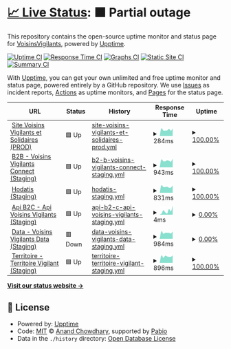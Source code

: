 # [📈 Live Status](https://VoisinsVigilants.github.io/upptime): <!--live status--> **🟧 Partial outage**

This repository contains the open-source uptime monitor and status page for [VoisinsVigilants](https://VoisinsVigilants.github.io/upptime), powered by [Upptime](https://github.com/upptime/upptime).

[![Uptime CI](https://github.com/VoisinsVigilants/upptime/workflows/Uptime%20CI/badge.svg)](https://github.com/VoisinsVigilants/upptime/actions?query=workflow%3A%22Uptime+CI%22)
[![Response Time CI](https://github.com/VoisinsVigilants/upptime/workflows/Response%20Time%20CI/badge.svg)](https://github.com/VoisinsVigilants/upptime/actions?query=workflow%3A%22Response+Time+CI%22)
[![Graphs CI](https://github.com/VoisinsVigilants/upptime/workflows/Graphs%20CI/badge.svg)](https://github.com/VoisinsVigilants/upptime/actions?query=workflow%3A%22Graphs+CI%22)
[![Static Site CI](https://github.com/VoisinsVigilants/upptime/workflows/Static%20Site%20CI/badge.svg)](https://github.com/VoisinsVigilants/upptime/actions?query=workflow%3A%22Static+Site+CI%22)
[![Summary CI](https://github.com/VoisinsVigilants/upptime/workflows/Summary%20CI/badge.svg)](https://github.com/VoisinsVigilants/upptime/actions?query=workflow%3A%22Summary+CI%22)

With [Upptime](https://upptime.js.org), you can get your own unlimited and free uptime monitor and status page, powered entirely by a GitHub repository. We use [Issues](https://github.com/VoisinsVigilants/upptime/issues) as incident reports, [Actions](https://github.com/VoisinsVigilants/upptime/actions) as uptime monitors, and [Pages](https://VoisinsVigilants.github.io/upptime) for the status page.

<!--start: status pages-->
<!-- This summary is generated by Upptime (https://github.com/upptime/upptime) -->
<!-- Do not edit this manually, your changes will be overwritten -->
<!-- prettier-ignore -->
| URL | Status | History | Response Time | Uptime |
| --- | ------ | ------- | ------------- | ------ |
| <img alt="" src="https://icons.duckduckgo.com/ip3/app.voisinsvigilants.org.ico" height="13"> [Site Voisins Vigilants et Solidaires (PROD)](https://app.voisinsvigilants.org) | 🟩 Up | [site-voisins-vigilants-et-solidaires-prod.yml](https://github.com/VoisinsVigilants/upptime_staging/commits/HEAD/history/site-voisins-vigilants-et-solidaires-prod.yml) | <details><summary><img alt="Response time graph" src="./graphs/site-voisins-vigilants-et-solidaires-prod/response-time-week.png" height="20"> 284ms</summary><br><a href="https://VoisinsVigilants.github.io/upptime_staging/history/site-voisins-vigilants-et-solidaires-prod"><img alt="Response time 285" src="https://img.shields.io/endpoint?url=https%3A%2F%2Fraw.githubusercontent.com%2FVoisinsVigilants%2Fupptime_staging%2FHEAD%2Fapi%2Fsite-voisins-vigilants-et-solidaires-prod%2Fresponse-time.json"></a><br><a href="https://VoisinsVigilants.github.io/upptime_staging/history/site-voisins-vigilants-et-solidaires-prod"><img alt="24-hour response time 338" src="https://img.shields.io/endpoint?url=https%3A%2F%2Fraw.githubusercontent.com%2FVoisinsVigilants%2Fupptime_staging%2FHEAD%2Fapi%2Fsite-voisins-vigilants-et-solidaires-prod%2Fresponse-time-day.json"></a><br><a href="https://VoisinsVigilants.github.io/upptime_staging/history/site-voisins-vigilants-et-solidaires-prod"><img alt="7-day response time 284" src="https://img.shields.io/endpoint?url=https%3A%2F%2Fraw.githubusercontent.com%2FVoisinsVigilants%2Fupptime_staging%2FHEAD%2Fapi%2Fsite-voisins-vigilants-et-solidaires-prod%2Fresponse-time-week.json"></a><br><a href="https://VoisinsVigilants.github.io/upptime_staging/history/site-voisins-vigilants-et-solidaires-prod"><img alt="30-day response time 285" src="https://img.shields.io/endpoint?url=https%3A%2F%2Fraw.githubusercontent.com%2FVoisinsVigilants%2Fupptime_staging%2FHEAD%2Fapi%2Fsite-voisins-vigilants-et-solidaires-prod%2Fresponse-time-month.json"></a><br><a href="https://VoisinsVigilants.github.io/upptime_staging/history/site-voisins-vigilants-et-solidaires-prod"><img alt="1-year response time 285" src="https://img.shields.io/endpoint?url=https%3A%2F%2Fraw.githubusercontent.com%2FVoisinsVigilants%2Fupptime_staging%2FHEAD%2Fapi%2Fsite-voisins-vigilants-et-solidaires-prod%2Fresponse-time-year.json"></a></details> | <details><summary><a href="https://VoisinsVigilants.github.io/upptime_staging/history/site-voisins-vigilants-et-solidaires-prod">100.00%</a></summary><a href="https://VoisinsVigilants.github.io/upptime_staging/history/site-voisins-vigilants-et-solidaires-prod"><img alt="All-time uptime 100.00%" src="https://img.shields.io/endpoint?url=https%3A%2F%2Fraw.githubusercontent.com%2FVoisinsVigilants%2Fupptime_staging%2FHEAD%2Fapi%2Fsite-voisins-vigilants-et-solidaires-prod%2Fuptime.json"></a><br><a href="https://VoisinsVigilants.github.io/upptime_staging/history/site-voisins-vigilants-et-solidaires-prod"><img alt="24-hour uptime 100.00%" src="https://img.shields.io/endpoint?url=https%3A%2F%2Fraw.githubusercontent.com%2FVoisinsVigilants%2Fupptime_staging%2FHEAD%2Fapi%2Fsite-voisins-vigilants-et-solidaires-prod%2Fuptime-day.json"></a><br><a href="https://VoisinsVigilants.github.io/upptime_staging/history/site-voisins-vigilants-et-solidaires-prod"><img alt="7-day uptime 100.00%" src="https://img.shields.io/endpoint?url=https%3A%2F%2Fraw.githubusercontent.com%2FVoisinsVigilants%2Fupptime_staging%2FHEAD%2Fapi%2Fsite-voisins-vigilants-et-solidaires-prod%2Fuptime-week.json"></a><br><a href="https://VoisinsVigilants.github.io/upptime_staging/history/site-voisins-vigilants-et-solidaires-prod"><img alt="30-day uptime 100.00%" src="https://img.shields.io/endpoint?url=https%3A%2F%2Fraw.githubusercontent.com%2FVoisinsVigilants%2Fupptime_staging%2FHEAD%2Fapi%2Fsite-voisins-vigilants-et-solidaires-prod%2Fuptime-month.json"></a><br><a href="https://VoisinsVigilants.github.io/upptime_staging/history/site-voisins-vigilants-et-solidaires-prod"><img alt="1-year uptime 100.00%" src="https://img.shields.io/endpoint?url=https%3A%2F%2Fraw.githubusercontent.com%2FVoisinsVigilants%2Fupptime_staging%2FHEAD%2Fapi%2Fsite-voisins-vigilants-et-solidaires-prod%2Fuptime-year.json"></a></details>
| <img alt="" src="https://icons.duckduckgo.com/ip3/staging.voisinsvigilants-connect.org.ico" height="13"> [B2B - Voisins Vigilants Connect (Staging)](https://staging.voisinsvigilants-connect.org) | 🟩 Up | [b2-b-voisins-vigilants-connect-staging.yml](https://github.com/VoisinsVigilants/upptime_staging/commits/HEAD/history/b2-b-voisins-vigilants-connect-staging.yml) | <details><summary><img alt="Response time graph" src="./graphs/b2-b-voisins-vigilants-connect-staging/response-time-week.png" height="20"> 943ms</summary><br><a href="https://VoisinsVigilants.github.io/upptime_staging/history/b2-b-voisins-vigilants-connect-staging"><img alt="Response time 933" src="https://img.shields.io/endpoint?url=https%3A%2F%2Fraw.githubusercontent.com%2FVoisinsVigilants%2Fupptime_staging%2FHEAD%2Fapi%2Fb2-b-voisins-vigilants-connect-staging%2Fresponse-time.json"></a><br><a href="https://VoisinsVigilants.github.io/upptime_staging/history/b2-b-voisins-vigilants-connect-staging"><img alt="24-hour response time 1178" src="https://img.shields.io/endpoint?url=https%3A%2F%2Fraw.githubusercontent.com%2FVoisinsVigilants%2Fupptime_staging%2FHEAD%2Fapi%2Fb2-b-voisins-vigilants-connect-staging%2Fresponse-time-day.json"></a><br><a href="https://VoisinsVigilants.github.io/upptime_staging/history/b2-b-voisins-vigilants-connect-staging"><img alt="7-day response time 943" src="https://img.shields.io/endpoint?url=https%3A%2F%2Fraw.githubusercontent.com%2FVoisinsVigilants%2Fupptime_staging%2FHEAD%2Fapi%2Fb2-b-voisins-vigilants-connect-staging%2Fresponse-time-week.json"></a><br><a href="https://VoisinsVigilants.github.io/upptime_staging/history/b2-b-voisins-vigilants-connect-staging"><img alt="30-day response time 933" src="https://img.shields.io/endpoint?url=https%3A%2F%2Fraw.githubusercontent.com%2FVoisinsVigilants%2Fupptime_staging%2FHEAD%2Fapi%2Fb2-b-voisins-vigilants-connect-staging%2Fresponse-time-month.json"></a><br><a href="https://VoisinsVigilants.github.io/upptime_staging/history/b2-b-voisins-vigilants-connect-staging"><img alt="1-year response time 933" src="https://img.shields.io/endpoint?url=https%3A%2F%2Fraw.githubusercontent.com%2FVoisinsVigilants%2Fupptime_staging%2FHEAD%2Fapi%2Fb2-b-voisins-vigilants-connect-staging%2Fresponse-time-year.json"></a></details> | <details><summary><a href="https://VoisinsVigilants.github.io/upptime_staging/history/b2-b-voisins-vigilants-connect-staging">100.00%</a></summary><a href="https://VoisinsVigilants.github.io/upptime_staging/history/b2-b-voisins-vigilants-connect-staging"><img alt="All-time uptime 100.00%" src="https://img.shields.io/endpoint?url=https%3A%2F%2Fraw.githubusercontent.com%2FVoisinsVigilants%2Fupptime_staging%2FHEAD%2Fapi%2Fb2-b-voisins-vigilants-connect-staging%2Fuptime.json"></a><br><a href="https://VoisinsVigilants.github.io/upptime_staging/history/b2-b-voisins-vigilants-connect-staging"><img alt="24-hour uptime 100.00%" src="https://img.shields.io/endpoint?url=https%3A%2F%2Fraw.githubusercontent.com%2FVoisinsVigilants%2Fupptime_staging%2FHEAD%2Fapi%2Fb2-b-voisins-vigilants-connect-staging%2Fuptime-day.json"></a><br><a href="https://VoisinsVigilants.github.io/upptime_staging/history/b2-b-voisins-vigilants-connect-staging"><img alt="7-day uptime 100.00%" src="https://img.shields.io/endpoint?url=https%3A%2F%2Fraw.githubusercontent.com%2FVoisinsVigilants%2Fupptime_staging%2FHEAD%2Fapi%2Fb2-b-voisins-vigilants-connect-staging%2Fuptime-week.json"></a><br><a href="https://VoisinsVigilants.github.io/upptime_staging/history/b2-b-voisins-vigilants-connect-staging"><img alt="30-day uptime 100.00%" src="https://img.shields.io/endpoint?url=https%3A%2F%2Fraw.githubusercontent.com%2FVoisinsVigilants%2Fupptime_staging%2FHEAD%2Fapi%2Fb2-b-voisins-vigilants-connect-staging%2Fuptime-month.json"></a><br><a href="https://VoisinsVigilants.github.io/upptime_staging/history/b2-b-voisins-vigilants-connect-staging"><img alt="1-year uptime 100.00%" src="https://img.shields.io/endpoint?url=https%3A%2F%2Fraw.githubusercontent.com%2FVoisinsVigilants%2Fupptime_staging%2FHEAD%2Fapi%2Fb2-b-voisins-vigilants-connect-staging%2Fuptime-year.json"></a></details>
| <img alt="" src="https://icons.duckduckgo.com/ip3/staging.hodatis.com.ico" height="13"> [Hodatis (Staging)](https://staging.hodatis.com) | 🟩 Up | [hodatis-staging.yml](https://github.com/VoisinsVigilants/upptime_staging/commits/HEAD/history/hodatis-staging.yml) | <details><summary><img alt="Response time graph" src="./graphs/hodatis-staging/response-time-week.png" height="20"> 831ms</summary><br><a href="https://VoisinsVigilants.github.io/upptime_staging/history/hodatis-staging"><img alt="Response time 891" src="https://img.shields.io/endpoint?url=https%3A%2F%2Fraw.githubusercontent.com%2FVoisinsVigilants%2Fupptime_staging%2FHEAD%2Fapi%2Fhodatis-staging%2Fresponse-time.json"></a><br><a href="https://VoisinsVigilants.github.io/upptime_staging/history/hodatis-staging"><img alt="24-hour response time 992" src="https://img.shields.io/endpoint?url=https%3A%2F%2Fraw.githubusercontent.com%2FVoisinsVigilants%2Fupptime_staging%2FHEAD%2Fapi%2Fhodatis-staging%2Fresponse-time-day.json"></a><br><a href="https://VoisinsVigilants.github.io/upptime_staging/history/hodatis-staging"><img alt="7-day response time 831" src="https://img.shields.io/endpoint?url=https%3A%2F%2Fraw.githubusercontent.com%2FVoisinsVigilants%2Fupptime_staging%2FHEAD%2Fapi%2Fhodatis-staging%2Fresponse-time-week.json"></a><br><a href="https://VoisinsVigilants.github.io/upptime_staging/history/hodatis-staging"><img alt="30-day response time 891" src="https://img.shields.io/endpoint?url=https%3A%2F%2Fraw.githubusercontent.com%2FVoisinsVigilants%2Fupptime_staging%2FHEAD%2Fapi%2Fhodatis-staging%2Fresponse-time-month.json"></a><br><a href="https://VoisinsVigilants.github.io/upptime_staging/history/hodatis-staging"><img alt="1-year response time 891" src="https://img.shields.io/endpoint?url=https%3A%2F%2Fraw.githubusercontent.com%2FVoisinsVigilants%2Fupptime_staging%2FHEAD%2Fapi%2Fhodatis-staging%2Fresponse-time-year.json"></a></details> | <details><summary><a href="https://VoisinsVigilants.github.io/upptime_staging/history/hodatis-staging">100.00%</a></summary><a href="https://VoisinsVigilants.github.io/upptime_staging/history/hodatis-staging"><img alt="All-time uptime 100.00%" src="https://img.shields.io/endpoint?url=https%3A%2F%2Fraw.githubusercontent.com%2FVoisinsVigilants%2Fupptime_staging%2FHEAD%2Fapi%2Fhodatis-staging%2Fuptime.json"></a><br><a href="https://VoisinsVigilants.github.io/upptime_staging/history/hodatis-staging"><img alt="24-hour uptime 100.00%" src="https://img.shields.io/endpoint?url=https%3A%2F%2Fraw.githubusercontent.com%2FVoisinsVigilants%2Fupptime_staging%2FHEAD%2Fapi%2Fhodatis-staging%2Fuptime-day.json"></a><br><a href="https://VoisinsVigilants.github.io/upptime_staging/history/hodatis-staging"><img alt="7-day uptime 100.00%" src="https://img.shields.io/endpoint?url=https%3A%2F%2Fraw.githubusercontent.com%2FVoisinsVigilants%2Fupptime_staging%2FHEAD%2Fapi%2Fhodatis-staging%2Fuptime-week.json"></a><br><a href="https://VoisinsVigilants.github.io/upptime_staging/history/hodatis-staging"><img alt="30-day uptime 100.00%" src="https://img.shields.io/endpoint?url=https%3A%2F%2Fraw.githubusercontent.com%2FVoisinsVigilants%2Fupptime_staging%2FHEAD%2Fapi%2Fhodatis-staging%2Fuptime-month.json"></a><br><a href="https://VoisinsVigilants.github.io/upptime_staging/history/hodatis-staging"><img alt="1-year uptime 100.00%" src="https://img.shields.io/endpoint?url=https%3A%2F%2Fraw.githubusercontent.com%2FVoisinsVigilants%2Fupptime_staging%2FHEAD%2Fapi%2Fhodatis-staging%2Fuptime-year.json"></a></details>
| <img alt="" src="https://icons.duckduckgo.com/ip3/null.ico" height="13"> [Api B2C - Api Voisins Vigilants (Staging)](staging-api-flutter.voisinsvigilants.org) | 🟩 Up | [api-b2-c-api-voisins-vigilants-staging.yml](https://github.com/VoisinsVigilants/upptime_staging/commits/HEAD/history/api-b2-c-api-voisins-vigilants-staging.yml) | <details><summary><img alt="Response time graph" src="./graphs/api-b2-c-api-voisins-vigilants-staging/response-time-week.png" height="20"> 4ms</summary><br><a href="https://VoisinsVigilants.github.io/upptime_staging/history/api-b2-c-api-voisins-vigilants-staging"><img alt="Response time 25" src="https://img.shields.io/endpoint?url=https%3A%2F%2Fraw.githubusercontent.com%2FVoisinsVigilants%2Fupptime_staging%2FHEAD%2Fapi%2Fapi-b2-c-api-voisins-vigilants-staging%2Fresponse-time.json"></a><br><a href="https://VoisinsVigilants.github.io/upptime_staging/history/api-b2-c-api-voisins-vigilants-staging"><img alt="24-hour response time 9" src="https://img.shields.io/endpoint?url=https%3A%2F%2Fraw.githubusercontent.com%2FVoisinsVigilants%2Fupptime_staging%2FHEAD%2Fapi%2Fapi-b2-c-api-voisins-vigilants-staging%2Fresponse-time-day.json"></a><br><a href="https://VoisinsVigilants.github.io/upptime_staging/history/api-b2-c-api-voisins-vigilants-staging"><img alt="7-day response time 4" src="https://img.shields.io/endpoint?url=https%3A%2F%2Fraw.githubusercontent.com%2FVoisinsVigilants%2Fupptime_staging%2FHEAD%2Fapi%2Fapi-b2-c-api-voisins-vigilants-staging%2Fresponse-time-week.json"></a><br><a href="https://VoisinsVigilants.github.io/upptime_staging/history/api-b2-c-api-voisins-vigilants-staging"><img alt="30-day response time 25" src="https://img.shields.io/endpoint?url=https%3A%2F%2Fraw.githubusercontent.com%2FVoisinsVigilants%2Fupptime_staging%2FHEAD%2Fapi%2Fapi-b2-c-api-voisins-vigilants-staging%2Fresponse-time-month.json"></a><br><a href="https://VoisinsVigilants.github.io/upptime_staging/history/api-b2-c-api-voisins-vigilants-staging"><img alt="1-year response time 25" src="https://img.shields.io/endpoint?url=https%3A%2F%2Fraw.githubusercontent.com%2FVoisinsVigilants%2Fupptime_staging%2FHEAD%2Fapi%2Fapi-b2-c-api-voisins-vigilants-staging%2Fresponse-time-year.json"></a></details> | <details><summary><a href="https://VoisinsVigilants.github.io/upptime_staging/history/api-b2-c-api-voisins-vigilants-staging">0.00%</a></summary><a href="https://VoisinsVigilants.github.io/upptime_staging/history/api-b2-c-api-voisins-vigilants-staging"><img alt="All-time uptime 8.43%" src="https://img.shields.io/endpoint?url=https%3A%2F%2Fraw.githubusercontent.com%2FVoisinsVigilants%2Fupptime_staging%2FHEAD%2Fapi%2Fapi-b2-c-api-voisins-vigilants-staging%2Fuptime.json"></a><br><a href="https://VoisinsVigilants.github.io/upptime_staging/history/api-b2-c-api-voisins-vigilants-staging"><img alt="24-hour uptime 0.00%" src="https://img.shields.io/endpoint?url=https%3A%2F%2Fraw.githubusercontent.com%2FVoisinsVigilants%2Fupptime_staging%2FHEAD%2Fapi%2Fapi-b2-c-api-voisins-vigilants-staging%2Fuptime-day.json"></a><br><a href="https://VoisinsVigilants.github.io/upptime_staging/history/api-b2-c-api-voisins-vigilants-staging"><img alt="7-day uptime 0.00%" src="https://img.shields.io/endpoint?url=https%3A%2F%2Fraw.githubusercontent.com%2FVoisinsVigilants%2Fupptime_staging%2FHEAD%2Fapi%2Fapi-b2-c-api-voisins-vigilants-staging%2Fuptime-week.json"></a><br><a href="https://VoisinsVigilants.github.io/upptime_staging/history/api-b2-c-api-voisins-vigilants-staging"><img alt="30-day uptime 8.43%" src="https://img.shields.io/endpoint?url=https%3A%2F%2Fraw.githubusercontent.com%2FVoisinsVigilants%2Fupptime_staging%2FHEAD%2Fapi%2Fapi-b2-c-api-voisins-vigilants-staging%2Fuptime-month.json"></a><br><a href="https://VoisinsVigilants.github.io/upptime_staging/history/api-b2-c-api-voisins-vigilants-staging"><img alt="1-year uptime 8.43%" src="https://img.shields.io/endpoint?url=https%3A%2F%2Fraw.githubusercontent.com%2FVoisinsVigilants%2Fupptime_staging%2FHEAD%2Fapi%2Fapi-b2-c-api-voisins-vigilants-staging%2Fuptime-year.json"></a></details>
| <img alt="" src="https://icons.duckduckgo.com/ip3/staging.voisinsvigilants-data.org.ico" height="13"> [Data - Voisins Vigilants Data (Staging)](https://staging.voisinsvigilants-data.org/) | 🟥 Down | [data-voisins-vigilants-data-staging.yml](https://github.com/VoisinsVigilants/upptime_staging/commits/HEAD/history/data-voisins-vigilants-data-staging.yml) | <details><summary><img alt="Response time graph" src="./graphs/data-voisins-vigilants-data-staging/response-time-week.png" height="20"> 984ms</summary><br><a href="https://VoisinsVigilants.github.io/upptime_staging/history/data-voisins-vigilants-data-staging"><img alt="Response time 983" src="https://img.shields.io/endpoint?url=https%3A%2F%2Fraw.githubusercontent.com%2FVoisinsVigilants%2Fupptime_staging%2FHEAD%2Fapi%2Fdata-voisins-vigilants-data-staging%2Fresponse-time.json"></a><br><a href="https://VoisinsVigilants.github.io/upptime_staging/history/data-voisins-vigilants-data-staging"><img alt="24-hour response time 1170" src="https://img.shields.io/endpoint?url=https%3A%2F%2Fraw.githubusercontent.com%2FVoisinsVigilants%2Fupptime_staging%2FHEAD%2Fapi%2Fdata-voisins-vigilants-data-staging%2Fresponse-time-day.json"></a><br><a href="https://VoisinsVigilants.github.io/upptime_staging/history/data-voisins-vigilants-data-staging"><img alt="7-day response time 984" src="https://img.shields.io/endpoint?url=https%3A%2F%2Fraw.githubusercontent.com%2FVoisinsVigilants%2Fupptime_staging%2FHEAD%2Fapi%2Fdata-voisins-vigilants-data-staging%2Fresponse-time-week.json"></a><br><a href="https://VoisinsVigilants.github.io/upptime_staging/history/data-voisins-vigilants-data-staging"><img alt="30-day response time 983" src="https://img.shields.io/endpoint?url=https%3A%2F%2Fraw.githubusercontent.com%2FVoisinsVigilants%2Fupptime_staging%2FHEAD%2Fapi%2Fdata-voisins-vigilants-data-staging%2Fresponse-time-month.json"></a><br><a href="https://VoisinsVigilants.github.io/upptime_staging/history/data-voisins-vigilants-data-staging"><img alt="1-year response time 983" src="https://img.shields.io/endpoint?url=https%3A%2F%2Fraw.githubusercontent.com%2FVoisinsVigilants%2Fupptime_staging%2FHEAD%2Fapi%2Fdata-voisins-vigilants-data-staging%2Fresponse-time-year.json"></a></details> | <details><summary><a href="https://VoisinsVigilants.github.io/upptime_staging/history/data-voisins-vigilants-data-staging">0.00%</a></summary><a href="https://VoisinsVigilants.github.io/upptime_staging/history/data-voisins-vigilants-data-staging"><img alt="All-time uptime 0.05%" src="https://img.shields.io/endpoint?url=https%3A%2F%2Fraw.githubusercontent.com%2FVoisinsVigilants%2Fupptime_staging%2FHEAD%2Fapi%2Fdata-voisins-vigilants-data-staging%2Fuptime.json"></a><br><a href="https://VoisinsVigilants.github.io/upptime_staging/history/data-voisins-vigilants-data-staging"><img alt="24-hour uptime 0.00%" src="https://img.shields.io/endpoint?url=https%3A%2F%2Fraw.githubusercontent.com%2FVoisinsVigilants%2Fupptime_staging%2FHEAD%2Fapi%2Fdata-voisins-vigilants-data-staging%2Fuptime-day.json"></a><br><a href="https://VoisinsVigilants.github.io/upptime_staging/history/data-voisins-vigilants-data-staging"><img alt="7-day uptime 0.00%" src="https://img.shields.io/endpoint?url=https%3A%2F%2Fraw.githubusercontent.com%2FVoisinsVigilants%2Fupptime_staging%2FHEAD%2Fapi%2Fdata-voisins-vigilants-data-staging%2Fuptime-week.json"></a><br><a href="https://VoisinsVigilants.github.io/upptime_staging/history/data-voisins-vigilants-data-staging"><img alt="30-day uptime 0.05%" src="https://img.shields.io/endpoint?url=https%3A%2F%2Fraw.githubusercontent.com%2FVoisinsVigilants%2Fupptime_staging%2FHEAD%2Fapi%2Fdata-voisins-vigilants-data-staging%2Fuptime-month.json"></a><br><a href="https://VoisinsVigilants.github.io/upptime_staging/history/data-voisins-vigilants-data-staging"><img alt="1-year uptime 0.05%" src="https://img.shields.io/endpoint?url=https%3A%2F%2Fraw.githubusercontent.com%2FVoisinsVigilants%2Fupptime_staging%2FHEAD%2Fapi%2Fdata-voisins-vigilants-data-staging%2Fuptime-year.json"></a></details>
| <img alt="" src="https://icons.duckduckgo.com/ip3/staging.territoirevigilant.org.ico" height="13"> [Territoire - Territoire Vigilant (Staging)](https://staging.territoirevigilant.org) | 🟩 Up | [territoire-territoire-vigilant-staging.yml](https://github.com/VoisinsVigilants/upptime_staging/commits/HEAD/history/territoire-territoire-vigilant-staging.yml) | <details><summary><img alt="Response time graph" src="./graphs/territoire-territoire-vigilant-staging/response-time-week.png" height="20"> 896ms</summary><br><a href="https://VoisinsVigilants.github.io/upptime_staging/history/territoire-territoire-vigilant-staging"><img alt="Response time 873" src="https://img.shields.io/endpoint?url=https%3A%2F%2Fraw.githubusercontent.com%2FVoisinsVigilants%2Fupptime_staging%2FHEAD%2Fapi%2Fterritoire-territoire-vigilant-staging%2Fresponse-time.json"></a><br><a href="https://VoisinsVigilants.github.io/upptime_staging/history/territoire-territoire-vigilant-staging"><img alt="24-hour response time 1014" src="https://img.shields.io/endpoint?url=https%3A%2F%2Fraw.githubusercontent.com%2FVoisinsVigilants%2Fupptime_staging%2FHEAD%2Fapi%2Fterritoire-territoire-vigilant-staging%2Fresponse-time-day.json"></a><br><a href="https://VoisinsVigilants.github.io/upptime_staging/history/territoire-territoire-vigilant-staging"><img alt="7-day response time 896" src="https://img.shields.io/endpoint?url=https%3A%2F%2Fraw.githubusercontent.com%2FVoisinsVigilants%2Fupptime_staging%2FHEAD%2Fapi%2Fterritoire-territoire-vigilant-staging%2Fresponse-time-week.json"></a><br><a href="https://VoisinsVigilants.github.io/upptime_staging/history/territoire-territoire-vigilant-staging"><img alt="30-day response time 873" src="https://img.shields.io/endpoint?url=https%3A%2F%2Fraw.githubusercontent.com%2FVoisinsVigilants%2Fupptime_staging%2FHEAD%2Fapi%2Fterritoire-territoire-vigilant-staging%2Fresponse-time-month.json"></a><br><a href="https://VoisinsVigilants.github.io/upptime_staging/history/territoire-territoire-vigilant-staging"><img alt="1-year response time 873" src="https://img.shields.io/endpoint?url=https%3A%2F%2Fraw.githubusercontent.com%2FVoisinsVigilants%2Fupptime_staging%2FHEAD%2Fapi%2Fterritoire-territoire-vigilant-staging%2Fresponse-time-year.json"></a></details> | <details><summary><a href="https://VoisinsVigilants.github.io/upptime_staging/history/territoire-territoire-vigilant-staging">100.00%</a></summary><a href="https://VoisinsVigilants.github.io/upptime_staging/history/territoire-territoire-vigilant-staging"><img alt="All-time uptime 100.00%" src="https://img.shields.io/endpoint?url=https%3A%2F%2Fraw.githubusercontent.com%2FVoisinsVigilants%2Fupptime_staging%2FHEAD%2Fapi%2Fterritoire-territoire-vigilant-staging%2Fuptime.json"></a><br><a href="https://VoisinsVigilants.github.io/upptime_staging/history/territoire-territoire-vigilant-staging"><img alt="24-hour uptime 100.00%" src="https://img.shields.io/endpoint?url=https%3A%2F%2Fraw.githubusercontent.com%2FVoisinsVigilants%2Fupptime_staging%2FHEAD%2Fapi%2Fterritoire-territoire-vigilant-staging%2Fuptime-day.json"></a><br><a href="https://VoisinsVigilants.github.io/upptime_staging/history/territoire-territoire-vigilant-staging"><img alt="7-day uptime 100.00%" src="https://img.shields.io/endpoint?url=https%3A%2F%2Fraw.githubusercontent.com%2FVoisinsVigilants%2Fupptime_staging%2FHEAD%2Fapi%2Fterritoire-territoire-vigilant-staging%2Fuptime-week.json"></a><br><a href="https://VoisinsVigilants.github.io/upptime_staging/history/territoire-territoire-vigilant-staging"><img alt="30-day uptime 100.00%" src="https://img.shields.io/endpoint?url=https%3A%2F%2Fraw.githubusercontent.com%2FVoisinsVigilants%2Fupptime_staging%2FHEAD%2Fapi%2Fterritoire-territoire-vigilant-staging%2Fuptime-month.json"></a><br><a href="https://VoisinsVigilants.github.io/upptime_staging/history/territoire-territoire-vigilant-staging"><img alt="1-year uptime 100.00%" src="https://img.shields.io/endpoint?url=https%3A%2F%2Fraw.githubusercontent.com%2FVoisinsVigilants%2Fupptime_staging%2FHEAD%2Fapi%2Fterritoire-territoire-vigilant-staging%2Fuptime-year.json"></a></details>

<!--end: status pages-->

[**Visit our status website →**](https://VoisinsVigilants.github.io/upptime)

## 📄 License

- Powered by: [Upptime](https://github.com/upptime/upptime)
- Code: [MIT](./LICENSE) © [Anand Chowdhary](https://anandchowdhary.com), supported by [Pabio](https://pabio.com)
- Data in the `./history` directory: [Open Database License](https://opendatacommons.org/licenses/odbl/1-0/)
